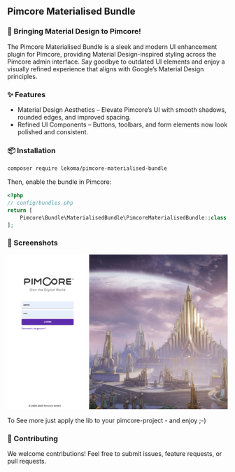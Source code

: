 ## Pimcore Materialised Bundle

### 🚀 Bringing Material Design to Pimcore!

The Pimcore Materialised Bundle is a sleek and modern UI enhancement plugin for Pimcore, providing Material Design-inspired styling across the Pimcore admin interface. Say goodbye to outdated UI elements and enjoy a visually refined experience that aligns with Google’s Material Design principles.

### ✨ Features

* Material Design Aesthetics – Elevate Pimcore’s UI with smooth shadows, rounded edges, and improved spacing.
* Refined UI Components – Buttons, toolbars, and form elements now look polished and consistent.

### 📦 Installation

```bash
composer require lekoma/pimcore-materialised-bundle
```

Then, enable the bundle in Pimcore:

```php
<?php
// config/bundles.php
return [
    Pimcore\Bundle\MaterialisedBundle\PimcoreMaterialisedBundle::class => ['all' => true],
];
```

### 🎨 Screenshots

![demo](./docs/demo.png)

To See more just apply the lib to your pimcore-project - and enjoy ;-)

### 🤝 Contributing

We welcome contributions! Feel free to submit issues, feature requests, or pull requests.
